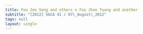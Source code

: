 ```yaml
---
title: Foo Jee Seng and others v Foo Jhee Tuang and another
subtitle: "[2012] SGCA 41 / 07\_August\_2012"
tags: null
layout: single
---
```


